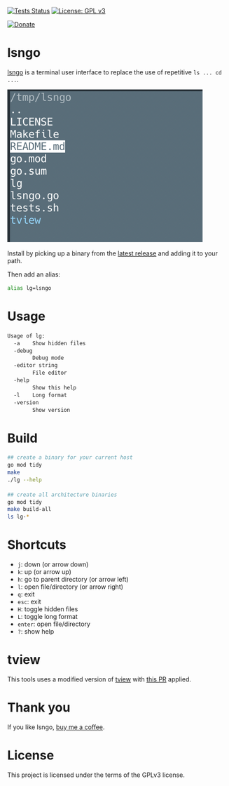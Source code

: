 [![Tests Status](https://github.com/deadc0de6/lsngo/workflows/tests/badge.svg)](https://github.com/deadc0de6/lsngo/actions)
[![License: GPL v3](https://img.shields.io/badge/License-GPL%20v3-blue.svg)](http://www.gnu.org/licenses/gpl-3.0)

[![Donate](https://img.shields.io/badge/donate-KoFi-blue.svg)](https://ko-fi.com/deadc0de6)

# lsngo

[lsngo](https://github.com/deadc0de6/lsngo) is a terminal user interface to replace
the use of repetitive `ls ... cd ...`.

![](/resources/screenshot.png?raw=true "lsngo")

Install by picking up a binary from the [latest release](https://github.com/deadc0de6/checkah/releases) and adding it to your path.

Then add an alias:
```bash
alias lg=lsngo
```

# Usage

```bash
Usage of lg:
  -a	Show hidden files
  -debug
    	Debug mode
  -editor string
    	File editor
  -help
    	Show this help
  -l	Long format
  -version
    	Show version
```

# Build

```bash
## create a binary for your current host
go mod tidy
make
./lg --help

## create all architecture binaries
go mod tidy
make build-all
ls lg-*
```

# Shortcuts

* `j`: down (or arrow down)
* `k`: up (or arrow up)
* `h`: go to parent directory (or arrow left)
* `l`: open file/directory (or arrow right)
* `q`: exit
* `esc`: exit
* `H`: toggle hidden files
* `L`: toggle long format
* `enter`: open file/directory
* `?`: show help

# tview

This tools uses a modified version of [tview](https://github.com/rivo/tview)
with [this PR](https://github.com/rivo/tview/pull/745) applied.

# Thank you

If you like lsngo, [buy me a coffee](https://ko-fi.com/deadc0de6).

# License

This project is licensed under the terms of the GPLv3 license.
